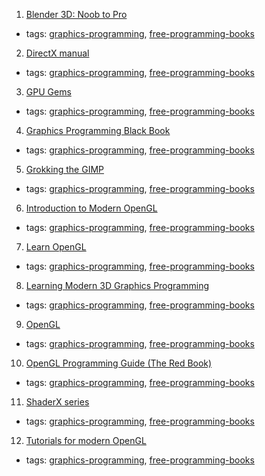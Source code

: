 1. [Blender 3D: Noob to Pro](https://en.wikibooks.org/wiki/Blender_3D%3A_Noob_to_Pro)
  * tags: [graphics-programming](tags/graphics-programming.md), [free-programming-books](tags/free-programming-books.md)
2. [DirectX manual](http://user.xmission.com/~legalize/book/download/index.html)
  * tags: [graphics-programming](tags/graphics-programming.md), [free-programming-books](tags/free-programming-books.md)
3. [GPU Gems](https://developer.nvidia.com/gpugems/GPUGems/gpugems_pref01.html)
  * tags: [graphics-programming](tags/graphics-programming.md), [free-programming-books](tags/free-programming-books.md)
4. [Graphics Programming Black Book](http://www.gamedev.net/page/resources/_/technical/graphics-programming-and-theory/graphics-programming-black-book-r1698)
  * tags: [graphics-programming](tags/graphics-programming.md), [free-programming-books](tags/free-programming-books.md)
5. [Grokking the GIMP](http://gimp-savvy.com/BOOK/index.html)
  * tags: [graphics-programming](tags/graphics-programming.md), [free-programming-books](tags/free-programming-books.md)
6. [Introduction to Modern OpenGL](https://open.gl)
  * tags: [graphics-programming](tags/graphics-programming.md), [free-programming-books](tags/free-programming-books.md)
7. [Learn OpenGL](http://learnopengl.com)
  * tags: [graphics-programming](tags/graphics-programming.md), [free-programming-books](tags/free-programming-books.md)
8. [Learning Modern 3D Graphics Programming](https://web.archive.org/web/20150225192611/http://www.arcsynthesis.org/gltut/index.html)
  * tags: [graphics-programming](tags/graphics-programming.md), [free-programming-books](tags/free-programming-books.md)
9. [OpenGL](http://www.songho.ca/opengl/index.html)
  * tags: [graphics-programming](tags/graphics-programming.md), [free-programming-books](tags/free-programming-books.md)
10. [OpenGL Programming Guide (The Red Book)](https://www.ics.uci.edu/~gopi/CS211B/opengl_programming_guide_8th_edition.pdf)
  * tags: [graphics-programming](tags/graphics-programming.md), [free-programming-books](tags/free-programming-books.md)
11. [ShaderX series](http://www.realtimerendering.com/resources/shaderx/)
  * tags: [graphics-programming](tags/graphics-programming.md), [free-programming-books](tags/free-programming-books.md)
12. [Tutorials for modern OpenGL](http://www.opengl-tutorial.org)
  * tags: [graphics-programming](tags/graphics-programming.md), [free-programming-books](tags/free-programming-books.md)
